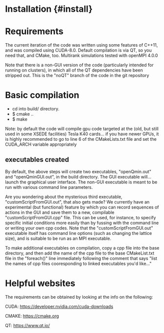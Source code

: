 # Installation {#install}

# Requirements

The current iteration of the code was written using some features of C++11, and was compiled using CUDA-8.0.
Default compilation is via QT, so you need that, and CMake, too. Multirank simulations tested with openMPI 4.0.0

Note that there is a non-GUI version of the code (particularly intended for running on clusters), in which all 
of the QT dependencies have been stripped out. This is the "noQT" branch of the code in the git repository

# Basic compilation

* cd into build/ directory. 
* $ cmake ..
* $ make

Note: by default the code will compile gpu code targeted at the (old, but still used in some XSEDE facilities) Tesla K40 cards... if you have newer GPUs, it is highly recommended to go to 
line 6 of the CMakeLists.txt file and set the CUDA_ARCH variable appropriately

## executables created

By default, the above steps will create two executables, "openQmin.out" and "openQminGUI.out", in the build directory.
The GUI executable will... launch the graphical user interface. The non-GUI executable is meant to be run with various 
command line parameters.

Are you wondering about the mysterious third executable, "customScriptFromGUI.out", that also gets made? We currently have
an experimental (but functional) feature by which you can record sequences of actions in the GUI and save them to a new,
compilable "customScriptFromGUI.cpp" file. This can be used, for instance, to specify specific initial conditions more easily
than by fussing with the command line or writing your own cpp codes. Note that the "customScriptFromGUI.out" executable 
itself has command line options (such as changing the lattice size), and is suitable to be run as an MPI executable.

To make additional executables on compilation, copy a cpp file into the base directory, and then add the name of the 
cpp file to the base CMakeList.txt file in the "foreach()" line immediately following the comment that says
"list the names of cpp files cooresponding to linked executables you'd like..."

# Helpful websites
The requirements can be obtained by looking at the info on the following:

CUDA: https://developer.nvidia.com/cuda-downloads

CMAKE: https://cmake.org

QT: https://www.qt.io/
